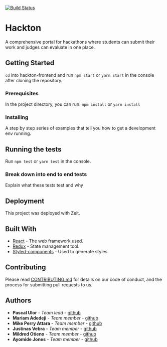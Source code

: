 [![Build Status](https://travis-ci.org/LABS-EU3/hackton-frontend.svg?branch=develop)](https://travis-ci.org/LABS-EU3/hackton-frontend)

# Hackton

A comprehensive portal for hackathons where students can submit their work and judges can evaluate in one place.

## Getting Started

`cd` into hackton-frontend and run `npm start` or `yarn start` in the console after cloning the repository.

### Prerequisites

In the project directory, you can run: `npm install` or `yarn install`

### Installing

A step by step series of examples that tell you how to get a development env running.

## Running the tests

Run `npm test` or `yarn test` in the console.

### Break down into end to end tests

Explain what these tests test and why

## Deployment

This project was deployed with Zeit.

## Built With

* [React](https://reactjs.org/) - The web framework used.
* [Redux](https://redux.js.org/) - State management tool.
* [Styled-components](https://www.styled-components.com/) - Used to generate styles.

## Contributing

Please read [CONTRIBUTING.md](https://gist.github.com) for details on our code of conduct, and the process for submitting pull requests to us.

## Authors

* **Pascal Ulor** - *Team lead* - [github](https://github.com/PascalUlor)
* **Mariam Adedeji** - *Team member* - [github](https://github.com/mariehposa)
* **Mike Perry Attara** - *Team member* - [github](https://github.com/mikeattara)
* **Justinas Vebra** - *Team member* - [github](https://github.com/vebradev)
* **Mildred Otieno** - *Team member* - [github](https://github.com/)
* **Ayomide Jones** - *Team member* - [github](https://github.com/Ayormeday)
